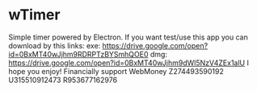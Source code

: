 # wTimer
Simple timer powered by Electron.
If you  want test/use this app you can download by this links:
    exe: https://drive.google.com/open?id=0BxMT40wJjhm9RDRPTzBYSmhQOE0
    dmg: https://drive.google.com/open?id=0BxMT40wJjhm9dWl5NzV4ZEx1alU
I hope you enjoy!
Financially support
  WebMoney
  Z274493590192
  U315510912473
  R953677162976
